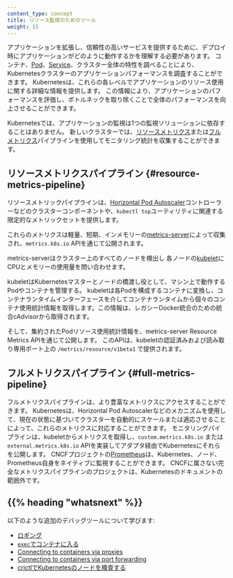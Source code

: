 ```yaml
---
content_type: concept
title: リソース監視のためのツール
weight: 15
---
```


<!-- overview -->

アプリケーションを拡張し、信頼性の高いサービスを提供するために、デプロイ時にアプリケーションがどのように動作するかを理解する必要があります。
コンテナ、[Pod](/ja/docs/concepts/workloads/pods/)、[Service](/ja/docs/concepts/services-networking/service/)、クラスター全体の特性を調べることにより、Kubernetesクラスターのアプリケーションパフォーマンスを調査することができます。
Kubernetesは、これらの各レベルでアプリケーションのリソース使用に関する詳細な情報を提供します。
この情報により、アプリケーションのパフォーマンスを評価し、ボトルネックを取り除くことで全体のパフォーマンスを向上させることができます。

<!-- body -->

Kubernetesでは、アプリケーションの監視は1つの監視ソリューションに依存することはありません。
新しいクラスターでは、[リソースメトリクス](#resource-metrics-pipeline)または[フルメトリクス](#full-metrics-pipeline)パイプラインを使用してモニタリング統計を収集することができます。

## リソースメトリクスパイプライン {#resource-metrics-pipeline}

リソースメトリックパイプラインは、[Horizontal Pod Autoscaler](/docs/tasks/run-application/horizontal-pod-autoscale/)コントローラーなどのクラスターコンポーネントや、`kubectl top`ユーティリティに関連する限定的なメトリックセットを提供します。

これらのメトリクスは軽量、短期、インメモリーの[metrics-server](https://github.com/kubernetes-sigs/metrics-server)によって収集され、`metrics.k8s.io` APIを通じて公開されます。

metrics-serverはクラスター上のすべてのノードを検出し
各ノードの[kubelet](/docs/reference/command-line-tools-reference/kubelet/)にCPUとメモリーの使用量を問い合わせます。

kubeletはKubernetesマスターとノードの橋渡し役として、マシン上で動作するPodやコンテナを管理する。
kubeletは各Podを構成するコンテナに変換し、コンテナランタイムインターフェースを介してコンテナランタイムから個々のコンテナ使用統計情報を取得します。この情報は、レガシーDocker統合のための統合cAdvisorから取得されます。

そして、集約されたPodリソース使用統計情報を、metrics-server Resource Metrics APIを通じて公開します。
このAPIは、kubeletの認証済みおよび読み取り専用ポート上の `/metrics/resource/v1beta1` で提供されます。

## フルメトリクスパイプライン {#full-metrics-pipeline}

フルメトリクスパイプラインは、より豊富なメトリクスにアクセスすることができます。
Kubernetesは、Horizontal Pod Autoscalerなどのメカニズムを使用して、現在の状態に基づいてクラスターを自動的にスケールまたは適応させることによって、これらのメトリクスに対応することができます。
モニタリングパイプラインは、kubeletからメトリクスを取得し、`custom.metrics.k8s.io` または `external.metrics.k8s.io` APIを実装してアダプタ経由でKubernetesにそれらを公開します。
CNCFプロジェクトの[Prometheus](https://prometheus.io)は、Kubernetes、ノード、Prometheus自身をネイティブに監視することができます。
CNCFに属さない完全なメトリクスパイプラインのプロジェクトは、Kubernetesのドキュメントの範囲外です。

## {{% heading "whatsnext" %}}

以下のような追加のデバッグツールについて学びます:

* [ロギング](/ja/docs/concepts/cluster-administration/logging/)
* [`exec`でコンテナに入る](/ja/docs/tasks/debug/debug-application/get-shell-running-container/)
* [Connecting to containers via proxies](/docs/tasks/extend-kubernetes/http-proxy-access-api/)
* [Connecting to containers via port forwarding](/docs/tasks/access-application-cluster/port-forward-access-application-cluster/)
* [crictlでKubernetesのノードを検査する](/ja/docs/tasks/debug/debug-cluster/crictl/)
